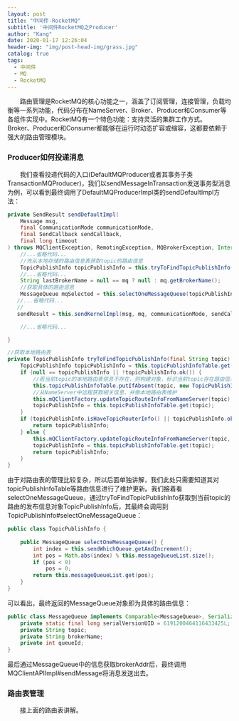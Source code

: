 ```yaml
---
layout: post
title: "中间件-RocketMQ"
subtitle: '中间件RocketMQ之Producer'
author: "Kang"
date: 2020-01-17 12:26:04
header-img: "img/post-head-img/grass.jpg"
catalog: true
tags:
  - 中间件
  - MQ
  - RocketMQ
---
```

&emsp;&emsp;路由管理是RocketMQ的核心功能之一，涵盖了订阅管理，连接管理，负载均衡等一系列功能，代码分布在NameServer、Broker、Producer和Consumer等各组件实现中。RocketMQ有一个特色功能：支持灵活的集群工作方式。Broker、Producer和Consumer都能够在运行时动态扩容或缩容，这都要依赖于强大的路由管理模块。

### Producer如何投递消息

&emsp;&emsp;我们查看投递代码的入口(DefaultMQProducer或者其事务子类TransactionMQProducer)，我们以sendMessageInTransaction发送事务型消息为例，可以看到最终调用了DefaultMQProducerImpl类的sendDefaultImpl方法：

```java
private SendResult sendDefaultImpl(
    Message msg,
    final CommunicationMode communicationMode,
    final SendCallback sendCallback,
    final long timeout
) throws MQClientException, RemotingException, MQBrokerException, InterruptedException {
	//...省略代码...
    //先从本地存储的路由信息表获取topic的路由信息
    TopicPublishInfo topicPublishInfo = this.tryToFindTopicPublishInfo(msg.getTopic());
    //...省略代码...
    String lastBrokerName = null == mq ? null : mq.getBrokerName();
    //获取具体的路由信息
    MessageQueue mqSelected = this.selectOneMessageQueue(topicPublishInfo, lastBrokerName);
   //...省略代码...
   //
   sendResult = this.sendKernelImpl(msg, mq, communicationMode, sendCallback, topicPublishInfo, timeout - costTime);

    //...省略代码...

}

//获取本地路由表
private TopicPublishInfo tryToFindTopicPublishInfo(final String topic) {
    TopicPublishInfo topicPublishInfo = this.topicPublishInfoTable.get(topic);
    if (null == topicPublishInfo || !topicPublishInfo.ok()) {
        //若当前topic的本地路由表信息不存在，则构建对象，标识当前topic存在路由信息
        this.topicPublishInfoTable.putIfAbsent(topic, new TopicPublishInfo());
        //从NameServer中远程获取相关信息，并做本地路由表维护
        this.mQClientFactory.updateTopicRouteInfoFromNameServer(topic);
        topicPublishInfo = this.topicPublishInfoTable.get(topic);
    }
    if (topicPublishInfo.isHaveTopicRouterInfo() || topicPublishInfo.ok()) {
        return topicPublishInfo;
    } else {
        this.mQClientFactory.updateTopicRouteInfoFromNameServer(topic, true, this.defaultMQProducer);
        topicPublishInfo = this.topicPublishInfoTable.get(topic);
        return topicPublishInfo;
    }
}
```

由于对路由表的管理比较复杂，所以后面单独讲解，我们此处只需要知道其对topicPublishInfoTable等路由信息进行了维护更新。我们接着看selectOneMessageQueue，通过tryToFindTopicPublishInfo获取到当前topic的路由的发布信息对象TopicPublishInfo后，其最终会调用到TopicPublishInfo#selectOneMessageQueue：

```java
public class TopicPublishInfo {
    
    public MessageQueue selectOneMessageQueue() {
        int index = this.sendWhichQueue.getAndIncrement();
        int pos = Math.abs(index) % this.messageQueueList.size();
        if (pos < 0)
            pos = 0;
        return this.messageQueueList.get(pos);
    } 
}
```

可以看出，最终返回的MessageQueue对象即为具体的路由信息：

```java
public class MessageQueue implements Comparable<MessageQueue>, Serializable {
    private static final long serialVersionUID = 6191200464116433425L;
    private String topic;
    private String brokerName;
    private int queueId;
}
```

最后通过MessageQueue中的信息获取brokerAddr后，最终调用MQClientAPIImpl#sendMessage将消息发送出去。



### 路由表管理

&emsp;&emsp;接上面的路由表讲解。